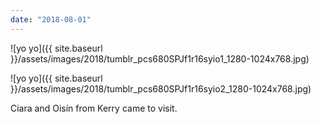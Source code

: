 ```yaml
---
date: "2018-08-01"
---
```


![yo yo]({{ site.baseurl }}/assets/images/2018/tumblr_pcs680SPJf1r16syio1_1280-1024x768.jpg)

![yo yo]({{ site.baseurl }}/assets/images/2018/tumblr_pcs680SPJf1r16syio2_1280-1024x768.jpg)

Ciara and Oisín from Kerry came to visit.
